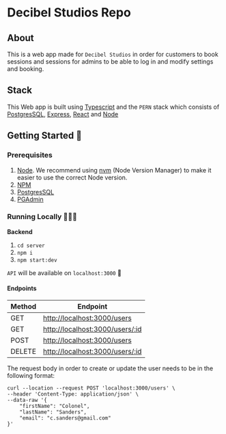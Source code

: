 # Decibel Studios Repo

## About
This is a web app made for `Decibel Studios` in order for customers to book sessions and sessions for admins to be able to log in and modify settings and booking.

## Stack
This Web app is built using [Typescript](https://www.typescriptlang.org/) and the `PERN` stack which consists of [PostgresSQL](https://www.postgresql.org/), [Express](https://expressjs.com/), [React](https://reactjs.org/) and [Node](https://nodejs.org/en/)

## Getting Started 🏁

### Prerequisites

1. [Node](https://nodejs.org/en/). We recommend using [nvm](https://github.com/nvm-sh/nvm) (Node Version Manager) to make it easier to use the correct Node version.
2. [NPM](https://www.npmjs.com/package/npm)
3. [PostgresSQL](https://www.postgresql.org/download)
4. [PGAdmin](https://www.pgadmin.org/)

### Running Locally 🏃🏽‍♂️

**Backend**

1. `cd server`
2. `npm i`
3. `npm start:dev`

`API` will be available on `localhost:3000` 🚀
#### Endpoints

| Method | Endpoint                                              |
| ------ | ----------------------------------------------------- |
| GET    | <http://localhost:3000/users>                         |
| GET    | <http://localhost:3000/users/:id>                     |
| POST   | <http://localhost:3000/users>                         |
| DELETE | <http://localhost:3000/users/:id>                     |

The request body in order to create or update the user needs to be in the following format:

```
curl --location --request POST 'localhost:3000/users' \
--header 'Content-Type: application/json' \
--data-raw '{
    "firstName": "Colonel",
    "lastName": "Sanders",
    "email": "c.sanders@gmail.com"
}'
```
